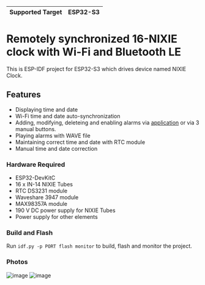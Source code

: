 | Supported Target | ESP32-S3 |
| ---------------- | -------- |

# Remotely synchronized 16-NIXIE clock with Wi-Fi and Bluetooth LE

This is ESP-IDF project for ESP32-S3 which drives device named NIXIE Clock.

## Features

- Displaying time and date
- Wi-Fi time and date auto-synchronization
- Adding, modifying, deleteing and enabling alarms via [application](https://github.com/PifkoPafko/android_nixie_v2) or via 3 manual buttons.
- Playing alarms with WAVE file
- Maintaining correct time and date with RTC module
- Manual time and date correction

### Hardware Required

* ESP32-DevKitC
* 16 x IN-14 NIXIE Tubes
* RTC DS3231 module
* Waveshare 3947 module
* MAX98357A module
* 190 V DC power supply for NIXIE Tubes
* Power supply for other elements

### Build and Flash

Run `idf.py -p PORT flash monitor` to build, flash and monitor the project.

### Photos

![image](https://github.com/PifkoPafko/esp_nixie_v2/assets/65284616/480d9a35-001f-4f64-b54f-bba5786677c8)
![image](https://github.com/PifkoPafko/esp_nixie_v2/assets/65284616/bcc214e8-79e6-447a-b77f-987b2378325f)

